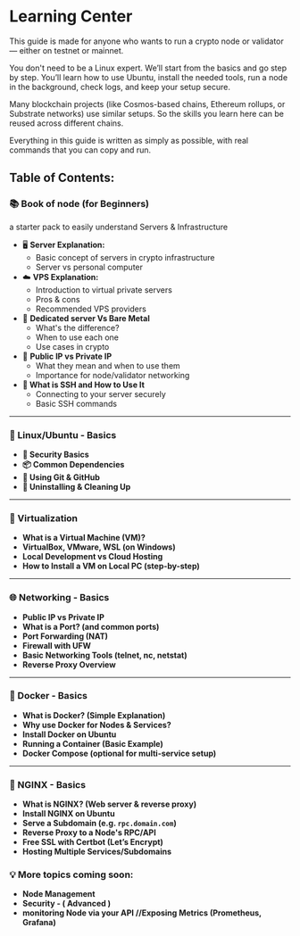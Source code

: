 # Learning Center

This guide is made for anyone who wants to run a crypto node or validator — either on testnet or mainnet.

You don't need to be a Linux expert. We’ll start from the basics and go step by step. You’ll learn how to use Ubuntu, install the needed tools, run a node in the background, check logs, and keep your setup secure.

Many blockchain projects (like Cosmos-based chains, Ethereum rollups, or Substrate networks) use similar setups. So the skills you learn here can be reused across different chains.

Everything in this guide is written as simply as possible, with real commands that you can copy and run.

## **Table of Contents:**

### 📚 **Book of node (for Beginners)**&#x20;

a starter pack to easily understand Servers & Infrastructure

* 🖥️ **Server Explanation:**&#x20;
  * Basic concept of servers in crypto infrastructure
  * Server vs personal computer
* ☁️ **VPS Explanation:**&#x20;
  * Introduction to virtual private servers
  * Pros & cons
  * Recommended VPS providers
* 🧱 **Dedicated server Vs Bare Metal**
  * What's the difference?
  * When to use each one
  * Use cases in crypto
* 🔐 **Public IP vs Private IP**
  * What they mean and when to use them
  * Importance for node/validator networking
* **📡 What is SSH and How to Use It**
  * Connecting to your server securely
  * Basic SSH commands

***

### **🐧 Linux/Ubuntu - Basics**

* **🔐 Security Basics**
* **📦 Common Dependencies**
* **🐙 Using Git & GitHub**
* **🧹 Uninstalling & Cleaning Up**

***

### 🧩 Virtualization

* **What is a Virtual Machine (VM)?**
* **VirtualBox, VMware, WSL (on Windows)**
* **Local Development vs Cloud Hosting**
* **How to Install a VM on Local PC (step-by-step)**

***

### 🌐 Networking - Basics

* **Public IP vs Private IP**
* **What is a Port? (and common ports)**
* **Port Forwarding (NAT)**
* **Firewall with UFW**
* **Basic Networking Tools (telnet, nc, netstat)**
* **Reverse Proxy Overview**

***

### 🐳 Docker - Basics

* **What is Docker? (Simple Explanation)**
* **Why use Docker for Nodes & Services?**
* **Install Docker on Ubuntu**
* **Running a Container (Basic Example)**
* **Docker Compose (optional for multi-service setup)**

***

### 🧭 NGINX - Basics

* **What is NGINX? (Web server & reverse proxy)**
* **Install NGINX on Ubuntu**
* **Serve a Subdomain (e.g. `rpc.domain.com`)**
* **Reverse Proxy to a Node's RPC/API**
* **Free SSL with Certbot (Let’s Encrypt)**
* **Hosting Multiple Services/Subdomains**



### 💡 More topics coming soon:

* **Node Management**
* **Security - ( Advanced )**
* **monitoring Node via your API  //Exposing Metrics (Prometheus, Grafana)**



